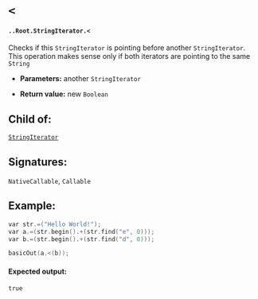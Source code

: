 # `<`

#### `..Root.StringIterator.<`

Checks if this `StringIterator` is pointing before another `StringIterator`. This operation makes sense only if both iterators are pointing to the same `String`

* **Parameters:** another `StringIterator`

* **Return value:** new `Boolean`

## Child of:

[`StringIterator`](docs..Root.StringIterator.md)

## Signatures:

`NativeCallable`, `Callable`

## Example:

```c
var str.=("Hello World!");
var a.=(str.begin().+(str.find("e", 0)));
var b.=(str.begin().+(str.find("d", 0)));

basicOut(a.<(b));
```

#### Expected output:

```
true
```